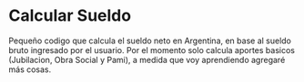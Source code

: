 <h1 class="code-line" data-line-start=0 data-line-end=1 ><a id="Calcular_Sueldo_0"></a>Calcular Sueldo</h1>
<p class="has-line-data" data-line-start="2" data-line-end="3">Pequeño codigo que calcula el sueldo neto en Argentina, en base al sueldo bruto ingresado por el usuario. Por el momento solo calcula aportes basicos (Jubilacion, Obra Social y Pami), a medida que voy aprendiendo agregaré más cosas.</p>
